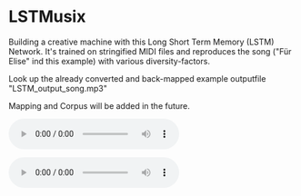 # LSTMusix
Building a creative machine with this Long Short Term Memory (LSTM) Network. It's trained on stringified MIDI files and reproduces the song ("Für Elise" ind this example) with various diversity-factors.

Look up the already converted and back-mapped example outputfile "LSTM_output_song.mp3" 

Mapping and Corpus will be added in the future.

<audio src="LSTM_output_song.mp3" controls preload></audio>

<audio controls preload> 
    <source src="LSTM_output_song.mp3"></source> 
</audio>
